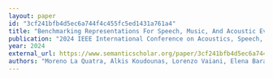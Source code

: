 ```yaml
---
layout: paper
id: "3cf241bfb4d5ec6a744f4c455fc5ed1431a761a4"
title: "Benchmarking Representations For Speech, Music, And Acoustic Events"
publication: "2024 IEEE International Conference on Acoustics, Speech, and Signal Processing Workshops (ICASSPW)"
year: 2024
external_url: https://www.semanticscholar.org/paper/3cf241bfb4d5ec6a744f4c455fc5ed1431a761a4
authors: "Moreno La Quatra, Alkis Koudounas, Lorenzo Vaiani, Elena Baralis, Luca Cagliero, Paolo Garza, Sabato Marco Siniscalchi"
---
```

